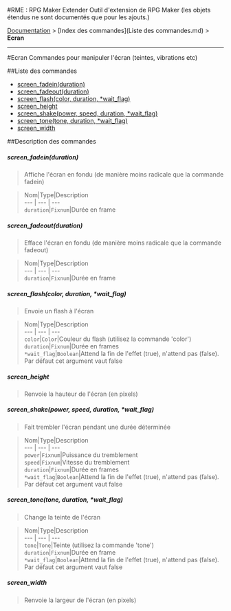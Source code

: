 #RME : RPG Maker Extender
Outil d'extension de RPG Maker (les objets étendus ne sont documentés que pour les ajouts.)

[Documentation](README.md) > [Index des commandes](Liste des commandes.md) > **Ecran**  
- - -  
#Ecran
Commandes pour manipuler l'écran (teintes, vibrations etc)

##Liste des commandes
*    [screen_fadein(duration)](#screen_fadeinduration)
*    [screen_fadeout(duration)](#screen_fadeoutduration)
*    [screen_flash(color, duration, *wait_flag)](#screen_flashcolor-duration-wait_flag)
*    [screen_height](#screen_height)
*    [screen_shake(power, speed, duration, *wait_flag)](#screen_shakepower-speed-duration-wait_flag)
*    [screen_tone(tone, duration, *wait_flag)](#screen_tonetone-duration-wait_flag)
*    [screen_width](#screen_width)


##Description des commandes
##### screen_fadein(duration)

> Affiche l'écran en fondu (de manière moins radicale que la commande fadein)

  
> Nom|Type|Description  
--- | --- | ---  
`duration`|`Fixnum`|Durée en frame  


##### screen_fadeout(duration)

> Efface l'écran en fondu (de manière moins radicale que la commande fadeout)

  
> Nom|Type|Description  
--- | --- | ---  
`duration`|`Fixnum`|Durée en frame  


##### screen_flash(color, duration, *wait_flag)

> Envoie un flash à l'écran

  
> Nom|Type|Description  
--- | --- | ---  
`color`|`Color`|Couleur du flash (utilisez la commande 'color')  
`duration`|`Fixnum`|Durée en frames  
`*wait_flag`|`Boolean`|Attend la fin de l'effet (true), n'attend pas (false). Par défaut cet argument vaut false  


##### screen_height

> Renvoie la hauteur de l'écran (en pixels)

  
> 

##### screen_shake(power, speed, duration, *wait_flag)

> Fait trembler l'écran pendant une durée déterminée

  
> Nom|Type|Description  
--- | --- | ---  
`power`|`Fixnum`|Puissance du tremblement  
`speed`|`Fixnum`|Vitesse du tremblement  
`duration`|`Fixnum`|Durée en frames  
`*wait_flag`|`Boolean`|Attend la fin de l'effet (true), n'attend pas (false). Par défaut cet argument vaut false  


##### screen_tone(tone, duration, *wait_flag)

> Change la teinte de l'écran

  
> Nom|Type|Description  
--- | --- | ---  
`tone`|`Tone`|Teinte (utilisez la commande 'tone')  
`duration`|`Fixnum`|Durée en frame  
`*wait_flag`|`Boolean`|Attend la fin de l'effet (true), n'attend pas (false). Par défaut cet argument vaut false  


##### screen_width

> Renvoie la largeur de l'écran (en pixels)

  
> 

